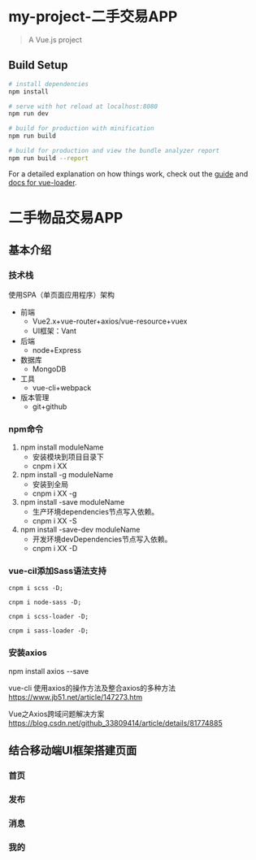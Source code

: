 # my-project-二手交易APP

> A Vue.js project

## Build Setup

``` bash
# install dependencies
npm install

# serve with hot reload at localhost:8080
npm run dev

# build for production with minification
npm run build

# build for production and view the bundle analyzer report
npm run build --report
```

For a detailed explanation on how things work, check out the [guide](http://vuejs-templates.github.io/webpack/) and [docs for vue-loader](http://vuejs.github.io/vue-loader).

# 二手物品交易APP
## 基本介绍
### 技术栈
使用SPA（单页面应用程序）架构
+ 前端
    + Vue2.x+vue-router+axios/vue-resource+vuex
    + UI框架：Vant
+ 后端
    + node+Express
+ 数据库
    + MongoDB
+ 工具
    + vue-cli+webpack
+ 版本管理
    + git+github

### npm命令
1. npm install moduleName  
    + 安装模块到项目目录下
    + cnpm i XX 
2. npm install -g moduleName 
    + 安装到全局
    + cnpm i XX -g
3. npm install -save moduleName 
    + 生产环境dependencies节点写入依赖。
    + cnpm i XX -S
4. npm install -save-dev moduleName 
    + 开发环境devDependencies节点写入依赖。
    + cnpm i XX -D

### vue-cil添加Sass语法支持

```
cnpm i scss -D;

cnpm i node-sass -D;

cnpm i scss-loader -D;

cnpm i sass-loader -D;

```
### 安装axios
npm install axios --save

vue-cli 使用axios的操作方法及整合axios的多种方法
https://www.jb51.net/article/147273.htm

Vue之Axios跨域问题解决方案
https://blog.csdn.net/github_33809414/article/details/81774885


## 结合移动端UI框架搭建页面
### 首页

### 发布
### 消息
### 我的

